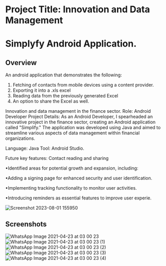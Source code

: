 # Project Title: Innovation and Data Management

 # Simplyfy Android Application.

## Overview
An android application that demonstrates the following:
1. Fetching of contacts from mobile devices using a content provider.
2. Exporting it into a .xls excel 
3. Reading data from the previously generated Excel 
4. An option to share the Excel as well.


Innovation and data management in the finance sector.
Role: Android Developer
Project Details: As an Android Developer, I spearheaded an innovative project in the finance sector,
creating an Android application called "Simplify." 
The application was developed using Java and aimed to streamline various aspects of data management within financial organizations.

Language: Java 
Tool: Android Studio.

Future key features:
Contact reading and sharing

•Identified areas for potential growth and expansion, including:

•Adding a signing page for enhanced security and user identification.

•Implementing tracking functionality to monitor user activities.

•Introducing reminders as essential features to improve user experie.

![Screenshot 2023-08-01 155950](https://github.com/OpAbhiG/Simplyfy/assets/110295591/640bbf48-4cb4-4867-95ed-75359a795f0d)


## Screenshots
![WhatsApp Image 2021-04-23 at 03 00 23](https://user-images.githubusercontent.com/15179100/115788365-234ab600-a3e1-11eb-90ee-627ceaec2de6.jpeg)
![WhatsApp Image 2021-04-23 at 03 00 23 (1)](https://user-images.githubusercontent.com/15179100/115788352-1fb72f00-a3e1-11eb-82f8-b7b0c1e2af53.jpeg)
![WhatsApp Image 2021-04-23 at 03 00 23 (2)](https://user-images.githubusercontent.com/15179100/115788357-2180f280-a3e1-11eb-9fe4-933d92416a86.jpeg)
![WhatsApp Image 2021-04-23 at 03 00 23 (3)](https://user-images.githubusercontent.com/15179100/115788360-22198900-a3e1-11eb-8c0d-e558358bd180.jpeg)
![WhatsApp Image 2021-04-23 at 03 00 23 (4)](https://user-images.githubusercontent.com/15179100/115788361-22b21f80-a3e1-11eb-9865-95bb98029755.jpeg)
